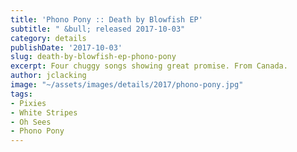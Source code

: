 ```yaml
---
title: 'Phono Pony :: Death by Blowfish EP'
subtitle: " &bull; released 2017-10-03"
category: details
publishDate: '2017-10-03'
slug: death-by-blowfish-ep-phono-pony
excerpt: Four chuggy songs showing great promise. From Canada.
author: jclacking
image: "~/assets/images/details/2017/phono-pony.jpg"
tags:
- Pixies
- White Stripes
- Oh Sees
- Phono Pony
---
```



